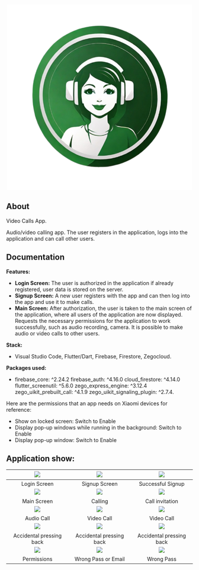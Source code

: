 <p align="center">
<img src="assets/images/videocalls.png" width="500">
</p>

## About

Video Calls App.

Audio/video calling app. The user registers in the application, logs into the application and can call other users.

## Documentation

**Features:**

- **Login Screen:** The user is authorized in the application if already registered, user data is stored on the server.
- **Signup Screen:** A new user registers with the app and can then log into the app and use it to make calls.
- **Main Screen:** After authorization, the user is taken to the main screen of the application, where all users of the application are now displayed. Requests the necessary permissions for the application to work successfully, such as audio recording, camera. It is possible to make audio or video calls to other users.
  
**Stack:**
- Visual Studio Code, Flutter/Dart, Firebase, Firestore, Zegocloud.

**Packages used:** 
-   firebase_core: ^2.24.2
  firebase_auth: ^4.16.0
  cloud_firestore: ^4.14.0
  flutter_screenutil: ^5.6.0
  zego_express_engine: ^3.12.4
  zego_uikit_prebuilt_call: ^4.1.9
  zego_uikit_signaling_plugin: ^2.7.4.

Here are the permissions that an app needs on Xiaomi devices for reference:

- Show on locked screen: Switch to Enable
- Display pop-up windows while running in the background: Switch to Enable
- Display pop-up window: Switch to Enable

## Application show:

| <img src="https://github.com/ERumor/video_calls_app/assets/57027295/8d7c10d1-e6e0-47fa-96a0-a3dab6e5bd30" width="250"/> | <img src="https://github.com/ERumor/video_calls_app/assets/57027295/a1b71a86-bdb4-4cd0-b6e4-ef13bbf9b4e3" width="250"/> | <img src="https://github.com/ERumor/video_calls_app/assets/57027295/3f2b4e2a-d347-4a0c-8d76-ada1aad35eb2" width="250"/> |
| :---: | :---: | :---: |
| Login Screen  | Signup Screen  | Successful Signup |
|<img src="https://github.com/ERumor/video_calls_app/assets/57027295/6b038513-dde7-4d82-88f8-2e7e58726eb2" width="250"/> | <img src="https://github.com/ERumor/video_calls_app/assets/57027295/37812da5-c0ed-45b8-9c10-2ed2afa863ea" width="250"/> | <img src="https://github.com/ERumor/video_calls_app/assets/57027295/d1728715-e6aa-4f13-9787-2a17543d1bbe" width="250"/> |
| Main Screen | Calling | Call invitation |
| <img src="https://github.com/ERumor/video_calls_app/assets/57027295/3e2cf1b7-d865-486c-8a69-26f7a4750e60" width="250"/> | <img src="https://github.com/ERumor/video_calls_app/assets/57027295/fc72d419-0847-4ffb-8027-ebce09d99fd8" width="250"/> | <img src="https://github.com/ERumor/video_calls_app/assets/57027295/ee3eadfe-9d30-4481-8003-ca26a6b9ca29" width="250"/> |
| Audio Call | Video Call | Video Call |
|<img src="https://github.com/ERumor/video_calls_app/assets/57027295/08de6a9d-fe64-4d6e-a282-3c3c9dbd27fb" width="250"/> | <img src="https://github.com/ERumor/video_calls_app/assets/57027295/353a6d7c-21c1-4c6d-9771-bed3ea9d0ba9" width="250"/> | <img src="https://github.com/ERumor/video_calls_app/assets/57027295/02b48d53-072b-4636-926c-4d668292a563" width="250"/> |
| Accidental pressing back | Accidental pressing back | Accidental pressing back |
|<img src="https://github.com/ERumor/video_calls_app/assets/57027295/853ecd78-0da6-437d-b980-ee9138618494" width="250"/> | <img src="https://github.com/ERumor/video_calls_app/assets/57027295/bf3df80a-57d7-40d6-bbb6-0ab6b0b66e4e" width="250"/> | <img src="https://github.com/ERumor/video_calls_app/assets/57027295/521442a2-da78-4d1b-843e-01cd5ea0a32f" width="250"/> |
| Permissions | Wrong Pass or Email | Wrong Pass |
